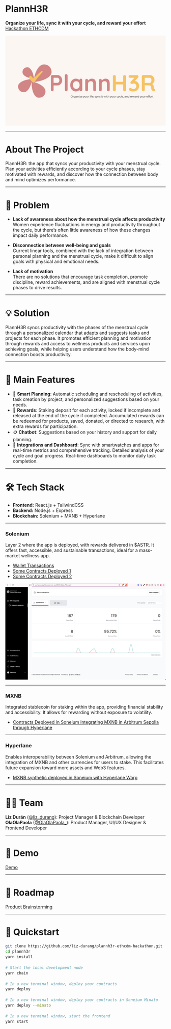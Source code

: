 # PlannH3R

**Organize your life, sync it with your cycle, and reward your effort**  
[Hackathon ETHCDM](https://taikai.network/en/ethcdm/hackathons/ethcdm-2/overview)

![PlannH3R Image](https://github.com/liz-durang/plannh3r-ethcdm-hackathon/blob/main/packages/nextjs/public/PlannH3r%20-%20banner-english.jpg)  

---

# About The Project

PlannH3R: the app that syncs your productivity with your menstrual cycle. Plan your activities efficiently according to your cycle phases, stay motivated with rewards, and discover how the connection between body and mind optimizes performance.

---

# 💢 Problem

- **Lack of awareness about how the menstrual cycle affects productivity**  
Women experience fluctuations in energy and productivity throughout the cycle, but there’s often little awareness of how these changes impact daily performance.

- **Disconnection between well-being and goals**  
Current linear tools, combined with the lack of integration between personal planning and the menstrual cycle, make it difficult to align goals with physical and emotional needs.

- **Lack of motivation**  
There are no solutions that encourage task completion, promote discipline, reward achievements, and are aligned with menstrual cycle phases to drive results.

---

# 💡 Solution

PlannH3R syncs productivity with the phases of the menstrual cycle through a personalized calendar that adapts and suggests tasks and projects for each phase. It promotes efficient planning and motivation through rewards and access to wellness products and services upon achieving goals, while helping users understand how the body-mind connection boosts productivity.

---

# 🚀 Main Features

- 📆 **Smart Planning**: Automatic scheduling and rescheduling of activities, task creation by project, and personalized suggestions based on your needs.
- 🎯 **Rewards**: Staking deposit for each activity, locked if incomplete and released at the end of the cycle if completed. Accumulated rewards can be redeemed for products, saved, donated, or directed to research, with extra rewards for participation.
- 🪙 **Chatbot**: Suggestions based on your history and support for daily planning.
- 📲 **Integrations and Dashboard**: Sync with smartwatches and apps for real-time metrics and comprehensive tracking. Detailed analysis of your cycle and goal progress. Real-time dashboards to monitor daily task completion.

---

# 🛠️ Tech Stack

- **Frontend:** React.js + TailwindCSS  
- **Backend:** Node.js + Express  
- **Blockchain:** Solenium + MXNB + Hyperlane

---

### Solenium

Layer 2 where the app is deployed, with rewards delivered in $ASTR. It offers fast, accessible, and sustainable transactions, ideal for a mass-market wellness app.

- [Wallet Transactions](https://soneium-minato.blockscout.com/address/0x5d4f7Fe457A8B23c2449a585EC980E35275fa469?tab=txs)  
- [Some Contracts Deployed 1](https://soneium-minato.blockscout.com/tx/0x97b5369bab8ad1fb3f2bd65e695093ac72b52a7ce92ccf725bc50674323b191b)  
- [Some Contracts Deployed 2](https://soneium-minato.blockscout.com/tx/0x6b7d6737aaa335b188af6642aa4ede7bf6f5942525dfc225a5b07cb4d1e769c2)  

![Use of SCS](https://github.com/liz-durang/plannh3r-ethcdm-hackathon/blob/main/packages/nextjs/public/RPC-solenium-dashboard.png) 

---

### MXNB

Integrated stablecoin for staking within the app, providing financial stability and accessibility. It allows for rewarding without exposure to volatility.

- [Contracts Deployed in Soneium integrating MXNB in Arbitrum Sepolia through Hyperlane](https://soneium-minato.blockscout.com/tx/0x97b5369bab8ad1fb3f2bd65e695093ac72b52a7ce92ccf725bc50674323b191b)

---

### Hyperlane

Enables interoperability between Solenium and Arbitrum, allowing the integration of MXNB and other currencies for users to stake. This facilitates future expansion toward more assets and Web3 features.

- [MXNB synthetic deployed in Soneium with Hyperlane Warp](https://soneium-minato.blockscout.com/tx/0x55d6cb4939a3117f1b37e713ad7544b87ba257d1b6fa971dee6e5613164a5a97)

---

# 👩‍💻 Team

**Liz Durán** ([@liz_durang](https://x.com/liz_durang)): Project Manager & Blockchain Developer  
**OlaOlaPaola** ([@OlaOlaPaola_](https://x.com/OlaOlaPaola_)): Product Manager, UI/UX Designer & Frontend Developer

---

# 🎥 Demo


[Demo](https://drive.google.com/drive/folders/13osfooYcu4KTodSf7AW_Q3P8S04qvk7P?usp=sharing)

---

# 🧠 Roadmap

[Product Brainstorming](https://excalidraw.com/#room=cb5c7afbcfec9a71b3d1,K8rQ551ONr-fUOwsnV_ZJw)

---

# 📌 Quickstart

```bash
git clone https://github.com/liz-durang/plannh3r-ethcdm-hackathon.git
cd plannh3r
yarn install

# Start the local development node
yarn chain

# In a new terminal window, deploy your contracts
yarn deploy

# In a new terminal window, deploy your contracts in Soneium Minato
yarn deploy --minato

# In a new terminal window, start the frontend
yarn start
